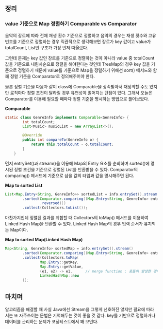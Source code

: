 
## 정리
### value 기준으로 Map 정렬하기 Comparable vs Comparator
음악의 장르에 따라 전체 재생 횟수 기준으로 정렬하고 음악의 경우는 재생 횟수와 고유 번호를 기준으로 정렬하는 경우
직관적으로 생각해보면 장르가 key 값이고 value가 totalCount, List<Music>인 구조가 가장 먼저 떠올랐다.

그런데 문제는 key 값인 장르를 기준으로 정렬하는 것이 아니라 value 중 totalCount 값을 기준으로 내림차순으로 정렬을
해야한다는 것인데 TreeMap의 경우 key 값을 기준으로 정렬하기 때문에 value를 기준으로 Map을 정렬하기 위해선 
sort() 메서드와 함께 정렬 기준을 Comparator로 정의해주어야 한다.

물론 정렬 기준을 다음과 같이 class에 Comparable을 상속받아서 재정의할 수도 있지만
로직마다 정렬 조건이 달라질 경우 유연성이 떨어지는 단점이 있다.
그래서 오늘은 Comparator를 이용해 필요할 때마다 정렬 기준을 명시하는 방법으로 풀어보았다.

**Comparable**
```java
static class GenreInfo implements Comparable<GenreInfo> {
        int totalCount;
        List<Music> musicList = new ArrayList<>();

        @Override
        public int compareTo(GenreInfo o) {
            return this.totalCount - o.totalCount;
        }
    }
```

먼저 entrySet()과 stream()을 이용해 Map의 Entry 요소를 순회하며 sorted()에 명시된 정렬 조건을 기준으로 정렬된
List를 반환받을 수 있다.
Comparator의 comparing() 메서드에 기준으로 삼을 값의 타입과 값을 명시해주면 된다.

**Map to sorted List**
```java
List<Map.Entry<String, GenreInfo>> sortedList = info.entrySet().stream()
        .sorted(Comparator.comparing((Map.Entry<String, GenreInfo> entry) -> entry.getValue().totalCount)
                .reversed())
        .collect(Collectors.toList());
```

마찬가지인데 정렬된 결과를 취합할 때 Collectors의 toMap() 메서드를 이용하여 Linked Hash Map을 반환할 수 있다. 
Linked Hash Map의 경우 입력 순서가 유지되는 Map이다.

**Map to sorted Map(Linked Hash Map)**
```java
Map<String, GenreInfo> sortedMap = info.entrySet().stream()
        .sorted(Comparator.comparing((Map.Entry<String, GenreInfo> entry) -> entry.getValue().totalCount).reversed())
        .collect(Collectors.toMap(
                Map.Entry::getKey,
                Map.Entry::getValue,
                (e1, e2) -> e1,      // merge function : 충돌이 발생한 경우 e1=무시, e2=덮어쓰기
                LinkedHashMap::new
        ));
```


## 마치며
알고리즘을 해결할 때 사실 Java에선 Stream을 그렇게 선호하진 않지만 필요에 따라서는 또 자주쓰이는 문법은 기억해두는 것이
좋을 것 같다. key를 기반으로 정렬하거나 데이터를 관리하는 문제가 코딩테스트에서 꽤 보인다.